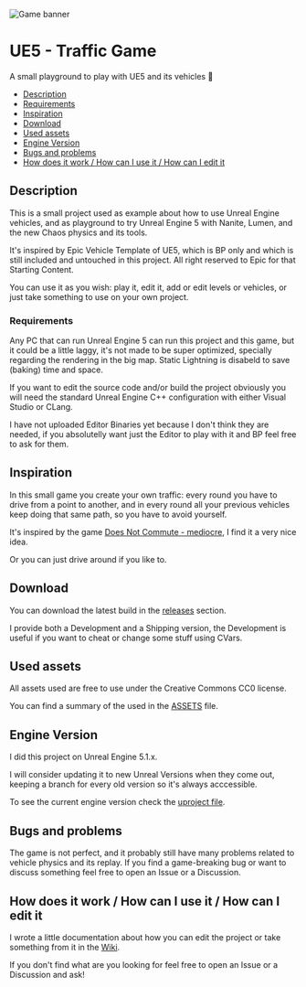 ![Game banner](Images\Banner.png)

# UE5 - Traffic Game

A small playground to play with UE5 and its vehicles 🚗

- [Description](#description)
- [Requirements](#requirements)
- [Inspiration](#inspiration)
- [Download](#download)
- [Used assets](#used-assets)
- [Engine Version](#engine-version)
- [Bugs and problems](#bugs-and-problems)
- [How does it work / How can I use it / How can I edit it](#how-does-it-work--how-can-i-use-it--how-can-i-edit-it)

## Description

This is a small project used as example about how to use Unreal Engine vehicles, and as playground to try Unreal Engine 5 with Nanite, Lumen, and the new Chaos physics and its tools.

It's inspired by Epic Vehicle Template of UE5, which is BP only and which is still included and untouched in this project. All right reserved to Epic for that Starting Content.

You can use it as you wish: play it, edit it, add or edit levels or vehicles, or just take something to use on your own project.

### Requirements

Any PC that can run Unreal Engine 5 can run this project and this game, but it could be a little laggy, it's not made to be super optimized, specially regarding the rendering in the big map. Static Lightning is disabeld to save (baking) time and space.

If you want to edit the source code and/or build the project obviously you will need the standard Unreal Engine C++ configuration with either Visual Studio or CLang.

I have not uploaded Editor Binaries yet because I don't think they are needed, if you absolutelly want just the Editor to play with it and BP feel free to ask for them.

## Inspiration

In this small game you create your own traffic: every round you have to drive from a point to another, and in every round all your previous vehicles keep doing that same path, so you have to avoid yourself.

It's inspired by the game [Does Not Commute - mediocre](https://www.mediocre.se/commute/), I find it a very nice idea.

Or you can just drive around if you like to.

## Download

You can download the latest build in the [releases](https://github.com/ScrappyCocco/UETrafficGame/releases) section.

I provide both a Development and a Shipping version, the Development is useful if you want to cheat or change some stuff using CVars.

## Used assets

All assets used are free to use under the Creative Commons CC0 license.

You can find a summary of the used in the [ASSETS](ASSETS.MD) file.

## Engine Version

I did this project on Unreal Engine 5.1.x.

I will consider updating it to new Unreal Versions when they come out, keeping a branch for every old version so it's always acccessible.

To see the current engine version check the [uproject file](TrafficGame\TrafficGame.uproject).

## Bugs and problems

The game is not perfect, and it probably still have many problems related to vehicle physics and its replay. If you find a game-breaking bug or want to discuss something feel free to open an Issue or a Discussion.

## How does it work / How can I use it / How can I edit it

I wrote a little documentation about how you can edit the project or take something from it in the [Wiki](https://github.com/ScrappyCocco/UETrafficGame/wiki).

If you don't find what are you looking for feel free to open an Issue or a Discussion and ask!
